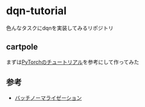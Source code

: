 # dqn-tutorial
色んなタスクにdqnを実装してみるリポジトリ

## cartpole
まずは[PyTorchのチュートリアル](https://pytorch.org/tutorials/intermediate/reinforcement_q_learning.html)を参考にして作ってみた

## 参考
- [バッチノーマライゼーション](https://qiita.com/omiita/items/01855ff13cc6d3720ea4)
